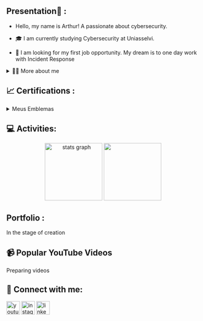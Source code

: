 <h2> Presentation👋 :</h2>
 
 * Hello, my name is Arthur! A passionate about cybersecurity.




* 🎓 I am currently studying Cybersecurity at Uniasselvi.

* 🔭  I am looking for my first job opportunity. My dream is to one day work with Incident Response

<details>
  <summary>👨‍💻 More about me </summary>
  <br> <!-- espaçamento -->
  <p>
    😊 I'm 24 years old and live in Brazil. I'm fluent in Spanish and have taken several other courses at Cisco, Fortinet, Cybrary, and SENAI. I'm also a Biomedical Specialist in Hematology, which has helped me develop important skills such as communication, teamwork, ethics and responsibility, critical thinking, problem-solving, and time management. 
 <p>   
  🏂 I like to devote my free time to reading books and manga, studying new languages, playing games and doing extreme sports.
  </p>
</details>
</p>
</p>
</p>
<h2>📈 Certifications :</h2>

<details>
  <summary>Meus Emblemas</summary>
  <div style="display:flex; flex-wrap:wrap; gap:10px;">
    <img src="https://images.credly.com/images/af8c6b4e-fc31-47c4-8dcb-eb7a2065dc5b/I2CS__1_.png" alt="Emblema 1" width="100">
    <img src="https://images.credly.com/images/5bdd6a39-3e03-4444-9510-ecff80c9ce79/image.png" alt="Emblema 2" width="100">
    <img src="emblema3.png" alt="Emblema 3" width="100">
  </div>
</details>


 

 
</details>

<h2> 💻 Activities:</h2>

<div align="center">
  <img src="https://github-readme-stats.vercel.app/api?username=BragaArt&hide_title=false&hide_rank=false&show_icons=true&include_all_commits=true&count_private=true&disable_animations=false&theme=dark&locale=en&hide_border=false" height="150" alt="stats graph" />
  <img height="150" src="https://media1.giphy.com/media/qoHf1p7uXvna0/giphy.gif" />
</div>




  
  



<h2>  Portfolio :</h2>
 In the stage of creation

<h2> 📹 Popular YouTube Videos</h2>
 Preparing videos 
 
<h2> 📲  Connect with me:</h2>

<div align="left">
  <a href="https://youtube.com/seu-perfil" target="_blank" style="display:inline-block; vertical-align:top;">
    <img src="https://img.shields.io/static/v1?message=Youtube&logo=youtube&label=&color=FF0000&logoColor=white&labelColor=&style=for-the-badge" height="35" alt="youtube logo" />
  </a>
  <a href="https://www.instagram.com/braga_art/" target="_blank" style="display:inline-block; vertical-align:top;">
    <img src="https://img.shields.io/static/v1?message=Instagram&logo=instagram&label=&color=E4405F&logoColor=white&labelColor=&style=for-the-badge" height="35" alt="instagram logo" />
  </a>
  <a href="https://www.linkedin.com/in/cyberarthurb/" target="_blank" style="display:inline-block; vertical-align:top;">
    <img src="https://img.shields.io/static/v1?message=LinkedIn&logo=linkedin&label=&color=0077B5&logoColor=white&labelColor=&style=for-the-badge" height="35" alt="linkedin logo" />
  </a>
</div>
